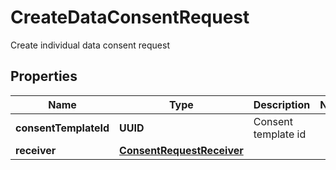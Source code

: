 

# CreateDataConsentRequest

Create individual data consent request

## Properties

| Name | Type | Description | Notes |
|------------ | ------------- | ------------- | -------------|
|**consentTemplateId** | **UUID** | Consent template id |  |
|**receiver** | [**ConsentRequestReceiver**](ConsentRequestReceiver.md) |  |  |



